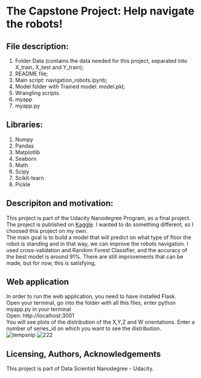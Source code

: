# The Capstone Project: Help navigate the robots!

## File description:<br />
1. Folder Data (contains the data needed for this project, separated into X_train, X_test and Y_train);<br />
2. README file;<br />
3. Main script: navigation_robots.ipynb;<br />
4. Model folder with Trained model: model.pkl;<br />
5. Wrangling scripts.<br />
6. myapp<br/>
7. myapp.py<br/>

## Libraries:
1. Numpy<br />
2. Pandas<br />
3. Matplotlib<br />
4. Seaborn<br />
5. Math<br />
6. Scipy<br />
7. Scikit-learn<br />
8. Pickle<br />

## Descripiton and motivation:
This project is part of the Udacity Nanodegree Program, as a final project. The project is published on [Kaggle](https://www.kaggle.com/c/career-con-2019). I wanted to do something different, so I choosed this project on my own.<br />
The main goal is to build a model that will predict on what type of floor the robot is standing and in that way, we can improve the robots navigation. I used cross-validation and Random Forest Classifier, and the accuracy of the best model is around 91%. There are still improvements that can be made, but for now, this is satisfying.<br/>

## Web application
In order to run the web application, you need to have installed Flask. <br/>
Open your terminal, go into the folder with all this files, enter python myapp.py in your terminal <br/>
Open: http://localhost:3001<br/>
You will see plots of the distribution of the X,Y,Z and W orientations. Enter a number of series_id on which you want to see the distribution.<br/>
![tempsnip](https://user-images.githubusercontent.com/36305738/122585916-4ea5f600-d05c-11eb-8f15-23dab115aa75.png)
![222](https://user-images.githubusercontent.com/36305738/122585954-58c7f480-d05c-11eb-906d-0c4acfcef4bf.png)


## Licensing, Authors, Acknowledgements
This project is part of Data Scientist Nanodegree - Udacity.<br/>


